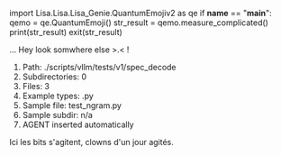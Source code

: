 
import Lisa.Lisa.Lisa_Genie.QuantumEmojiv2 as qe
if __name__ == "__main__":
  qemo = qe.QuantumEmoji()
  str_result = qemo.measure_complicated()
  print(str_result)
  exit(str_result)

... Hey look somwhere else >.< !

1. Path: ./scripts/vllm/tests/v1/spec_decode
2. Subdirectories: 0
3. Files: 3
4. Example types: .py
5. Sample file: test_ngram.py
6. Sample subdir: n/a
7. AGENT inserted automatically

Ici les bits s'agitent, clowns d'un jour agités.
